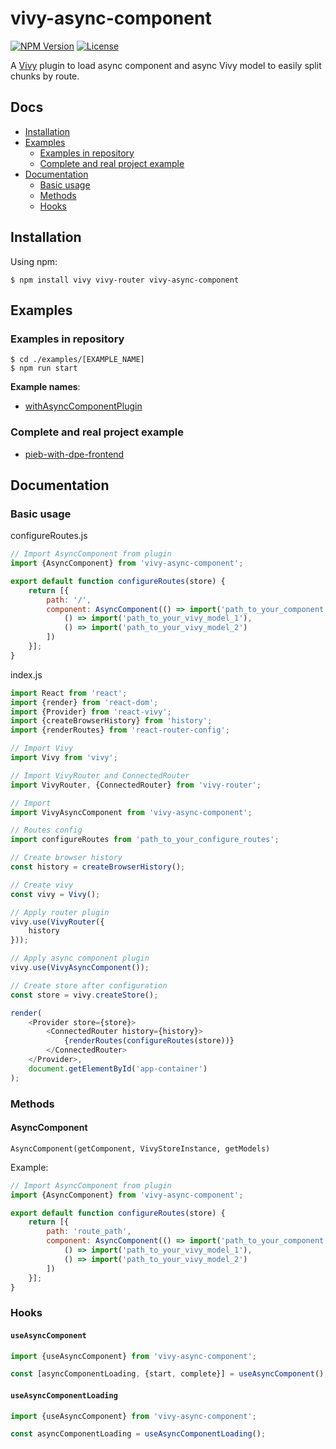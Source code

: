 [npm-image]: https://img.shields.io/npm/v/vivy-async-component.svg?style=flat-square

[npm-url]: https://npmjs.org/package/vivy-async-component

[license-image]: https://img.shields.io/npm/l/vivy-async-component.svg?style=flat-square

[vivy-url]: https://github.com/fatalxiao/vivy

[with-async-component-plugin-example-url]: https://github.com/fatalxiao/vivy-async-component/tree/main/examples/withAsyncComponentPlugin

[pieb-with-dpe-frontend-url]: https://github.com/fatalxiao/pieb-with-dpe-frontend

# vivy-async-component

[![NPM Version][npm-image]][npm-url]
[![License][license-image]][npm-url]

A [Vivy][vivy-url] plugin to load async component and async Vivy model to easily split chunks by route.

## Docs

* [Installation](#installation)
* [Examples](#examples)
    * [Examples in repository](#examples-in-repository)
    * [Complete and real project example](#complete-and-real-project-example)
* [Documentation](#documentation)
    * [Basic usage](#basic-usage)
    * [Methods](#methods)
    * [Hooks](#hooks)

## Installation

Using npm:

```shell
$ npm install vivy vivy-router vivy-async-component
```

## Examples

### Examples in repository

```shell
$ cd ./examples/[EXAMPLE_NAME]
$ npm run start
```

**Example names**:

* [withAsyncComponentPlugin][with-async-component-plugin-example-url]

### Complete and real project example

* [pieb-with-dpe-frontend][pieb-with-dpe-frontend-url]

## Documentation

### Basic usage

configureRoutes.js

```js
// Import AsyncComponent from plugin
import {AsyncComponent} from 'vivy-async-component';

export default function configureRoutes(store) {
    return [{
        path: '/',
        component: AsyncComponent(() => import('path_to_your_component'), store, [
            () => import('path_to_your_vivy_model_1'),
            () => import('path_to_your_vivy_model_2')
        ])
    }];
}
```

index.js

```js
import React from 'react';
import {render} from 'react-dom';
import {Provider} from 'react-vivy';
import {createBrowserHistory} from 'history';
import {renderRoutes} from 'react-router-config';

// Import Vivy
import Vivy from 'vivy';

// Import VivyRouter and ConnectedRouter
import VivyRouter, {ConnectedRouter} from 'vivy-router';

// Import 
import VivyAsyncComponent from 'vivy-async-component';

// Routes config
import configureRoutes from 'path_to_your_configure_routes';

// Create browser history
const history = createBrowserHistory();

// Create vivy
const vivy = Vivy();

// Apply router plugin
vivy.use(VivyRouter({
    history
}));

// Apply async component plugin
vivy.use(VivyAsyncComponent());

// Create store after configuration
const store = vivy.createStore();

render(
    <Provider store={store}>
        <ConnectedRouter history={history}>
            {renderRoutes(configureRoutes(store))}
        </ConnectedRouter>
    </Provider>,
    document.getElementById('app-container')
);
```

### Methods

#### AsyncComponent

`AsyncComponent(getComponent, VivyStoreInstance, getModels)`

Example:

```js
// Import AsyncComponent from plugin
import {AsyncComponent} from 'vivy-async-component';

export default function configureRoutes(store) {
    return [{
        path: 'route_path',
        component: AsyncComponent(() => import('path_to_your_component'), store, [
            () => import('path_to_your_vivy_model_1'),
            () => import('path_to_your_vivy_model_2')
        ])
    }];
}
```

### Hooks

#### `useAsyncComponent`

```js
import {useAsyncComponent} from 'vivy-async-component';

const [asyncComponentLoading, {start, complete}] = useAsyncComponent();
```

#### `useAsyncComponentLoading`

```js
import {useAsyncComponent} from 'vivy-async-component';

const asyncComponentLoading = useAsyncComponentLoading();
```
